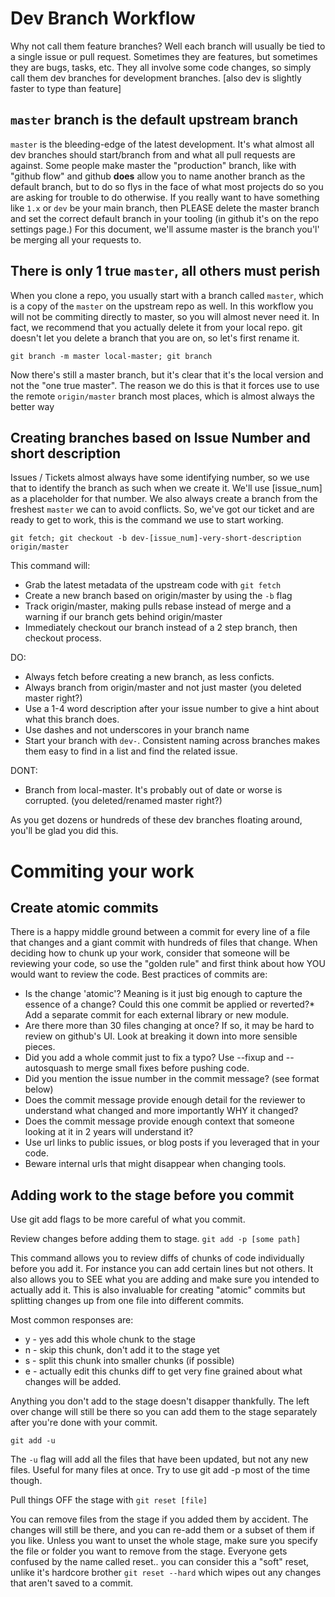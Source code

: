 Dev Branch Workflow
====================
Why not call them feature branches? Well each branch will usually be tied to a single issue or pull request. Sometimes they are features, but sometimes they are bugs, tasks, etc. They all involve some code changes, so simply call them dev branches for development branches. [also dev is slightly faster to type than feature]

`master` branch is the default upstream branch
----------------------------------------------
`master` is the bleeding-edge of the latest development. It's what almost all dev branches should start/branch from and what all pull requests are against. Some people make master the "production" branch, like with "github flow" and github **does** allow you to name another branch as the default branch, but to do so flys in the face of what most projects do so you are asking for trouble to do otherwise. If you really want to have something like `1.x` or `dev` be your main branch, then PLEASE delete the master branch and set the correct default branch in your tooling (in github it's on the repo settings page.) For this document, we'll assume master is the branch you'l' be merging all your requests to.

There is only 1 true `master`, all others must perish
-----------------------------
When you clone a repo, you usually start with a branch called `master`, which is a copy of the `master` on the upstream repo as well. In this workflow you will not be commiting directly to master, so you will almost never need it. In fact, we recommend that you actually delete it from your local repo. git doesn't let you delete a branch that you are on, so let's first rename it.

`git branch -m master local-master; git branch`

Now there's still a master branch, but it's clear that it's the local version and not the "one true master". The reason we do this is that it forces use to use the remote `origin/master` branch most places, which is almost always the better way

Creating branches based on Issue Number and short description
-----------------------------------
Issues / Tickets almost always have some identifying number, so we use that to identify the branch as such when we create it. We'll use [issue_num] as a placeholder for that number. We also always create a branch from the freshest `master` we can to avoid conflicts. So, we've got our ticket and are ready to get to work, this is the command we use to start working.

`git fetch; git checkout -b dev-[issue_num]-very-short-description origin/master`

This command will:
* Grab the latest metadata of the upstream code with `git fetch`
* Create a new branch based on origin/master by using the `-b` flag
* Track origin/master, making pulls rebase instead of merge and a warning if our branch gets behind origin/master
* Immediately checkout our branch instead of a 2 step branch, then checkout process.

DO:
* Always fetch before creating a new branch, as less conficts.
* Always branch from origin/master and not just master (you deleted master right?)
* Use a 1-4 word description after your issue number to give a hint about what this branch does.
* Use dashes and not underscores in your branch name
* Start your branch with `dev-`. Consistent naming across branches makes them easy to find in a list and find the related issue.

DONT:
* Branch from local-master. It's probably out of date or worse is corrupted. (you deleted/renamed master right?)

As you get dozens or hundreds of these dev branches floating around, you'll be glad you did this.

Commiting your work
===================

Create atomic commits
---------------------

There is a happy middle ground between a commit for every line of a file that changes and a giant commit with hundreds of files that change. When deciding how to chunk up your work, consider that someone will be reviewing your code, so use the "golden rule" and first think about how YOU would want to review the code. Best practices of commits are:
* Is the change 'atomic'? Meaning is it just big enough to capture the essence of a change? Could this one commit be applied or reverted?* Add a separate commit for each external library or new module.
* Are there more than 30 files changing at once? If so, it may be hard to review on github's UI. Look at breaking it down into more sensible pieces.
* Did you add a whole commit just to fix a typo? Use --fixup and --autosquash to merge small fixes before pushing code.
* Did you mention the issue number in the commit message? (see format below)
* Does the commit message provide enough detail for the reviewer to understand what changed and more importantly WHY it changed?
* Does the commit message provide enough context that someone looking at it in 2 years will understand it?
* Use url links to public issues, or blog posts if you leveraged that in your code.
* Beware internal urls that might disappear when changing tools.

Adding work to the stage before you commit
--------------------------------------------

Use git add flags to be more careful of what you commit.

Review changes before adding them to stage.
`git add -p [some path]`

This command allows you to review diffs of chunks of code individually before you add it. For instance you can add certain lines but not others. It also allows you to SEE what you are adding and make sure you intended to actually add it. This is also invaluable for creating "atomic" commits but splitting changes up from one file into different commits.

Most common responses are:
* y - yes add this whole chunk to the stage
* n - skip this chunk, don't add it to the stage yet
* s - split this chunk into smaller chunks (if possible)
* e - actually edit this chunks diff to get very fine grained about what changes will be added.

Anything you don't add to the stage doesn't disapper thankfully. The left over change will still be there so you can add them to the stage separately after you're done with your commit.

`git add -u`

The `-u` flag will add all the files that have been updated, but not any new files. Useful for many files at once. Try to use git add -p most of the time though.

Pull things OFF the stage with `git reset [file]`

You can remove files from the stage if you added them by accident. The changes will still be there, and you can re-add them or a subset of them if you like. Unless you want to unset the whole stage, make sure you specify the file or folder you want to remove from the stage. Everyone gets confused by the name called reset.. you can consider this a "soft" reset, unlike it's hardcore brother `git reset --hard` which wipes out any changes that aren't saved to a commit.

